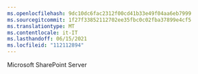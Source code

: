 ```yaml
---
ms.openlocfilehash: 9dc10dc6fac2312f00cd41b33e49f04aa6eb7999
ms.sourcegitcommit: 1f27f33852112702ee35fbc0c02fba37899e4cf5
ms.translationtype: MT
ms.contentlocale: it-IT
ms.lasthandoff: 06/15/2021
ms.locfileid: "112112894"
---
```

 Microsoft SharePoint Server